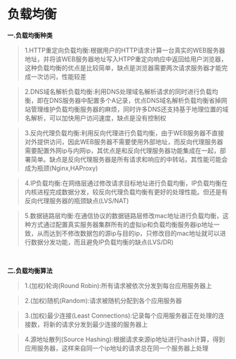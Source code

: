# 负载均衡

**一.负载均衡种类**

>1.HTTP重定向负载均衡:根据用户的HTTP请求计算一台真实的WEB服务器地址，并将该WEB服务器地址写入HTPP重定向响应中返回给用户浏览器，这种负载均衡的优点是比较简单，缺点是浏览器需要两次请求服务器才能完成一次访问，性能较差


>2.DNS域名解析负载均衡:利用DNS处理域名解析请求的同时进行负载均衡，即在DNS服务器中配置多个A记录，优点DNS域名解析负载均衡省掉网站管理维护负载均衡服务器的麻烦，同时许多DNS还支持基于地理位置的域名解析，可以加快用户访问速度，缺点是没有控制权


>3.反向代理负载均衡:利用反向代理进行负载均衡，由于WEB服务器不直接对外提供访问，因此WEB服务器不需要使用外部地址，而反向代理服务器需要配置外网ip与内网ip，其优点是和反向代理服务器功能集成在一起，部署简单。缺点是反向代理服务器是所有请求和响应的中转站，其性能可能会成为瓶颈(Nginx,HAProxy)


>4.IP负载均衡:在网络层通过修改请求目标地址进行负载均衡，IP负载均衡在内核进程完成数据分发，较反向代理负载均衡有更好的处理性能。但还是有反向代理服务器的瓶颈缺点(LVS/NAT)


>5.数据链路层均衡:在通信协议的数据链路层修改mac地址进行负载均衡，这种方式通过配置真实服务器集群所有的虚拟ip和负载均衡服务器ip地址一致，从而达到不修改数据包的源ip与目的ip，只修改目的mac地址就可以进行数据分发功能，而且避免IP负载均衡的缺点(LVS/DR)

<br>

**二.负载均衡算法**

>1.(加权)轮询(Round Robin):所有请求被依次分发到每台应用服务器上


>2.(加权)随机(Random):请求被随机分配到各个应用服务器


>3.(加权)最少连接(Least Connections):记录每个应用服务器正在处理的连接数，将新的请求分发到最少连接的服务器上


>4.源地址散列(Source Hashing):根据请求来源ip地址进行hash计算，得到应用服务器，这样来自同一个ip地址的请求总在同一个服务器上处理